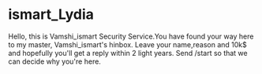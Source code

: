 # ismart_Lydia
Hello, this is Vamshi_ismart Security Service.You have found your way here to my master, Vamshi_ismart's hinbox.  Leave your name,reason and 10k$ and hopefully you'll get a reply within 2 light years.   Send /start  so that we can decide why you're here.
